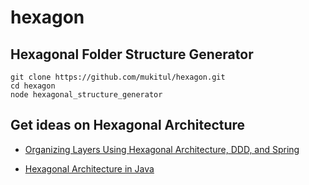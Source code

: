 # hexagon
## Hexagonal Folder Structure Generator
```
git clone https://github.com/mukitul/hexagon.git
cd hexagon
node hexagonal_structure_generator
```

## Get ideas on Hexagonal Architecture
- [Organizing Layers Using Hexagonal Architecture, DDD, and Spring](https://www.baeldung.com/hexagonal-architecture-ddd-spring)

- [Hexagonal Architecture in Java](https://dzone.com/articles/hexagonal-architecture-in-java-2)

